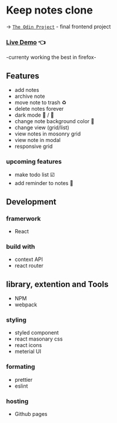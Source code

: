 # Keep notes clone

-> [`The Odin Project`](https://www.theodinproject.com/paths/full-stack-javascript/courses/javascript/lessons/javascript-final-project) - final frontend project

### [Live Demo](https://xbdirisxk.github.io/keep-notes/) :point_left:
-currenty working the best in firefox-

## Features

-   add notes
-   archive note
-   move note to trash :recycle:
-   delete notes forever
-   dark mode :sparkler: / :high_brightness:
-   change note background color :art:
-   change view (grid/list)
-   view notes in mosonry grid
-   view note in modal
-   responsive grid

### upcoming features

-   make todo list :ballot_box_with_check:
-   add reminder to notes :bell:


## Development

### framerwork

-   React

### build with

-   context API
-   react router

## library, extention and Tools

-   NPM
-   webpack

### styling

-   styled component
-   react masonary css
-   react icons
-   meterial UI

### formating

-   prettier
-   eslint

### hosting

-   Github pages
